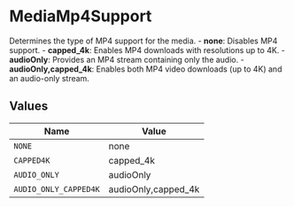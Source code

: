 # MediaMp4Support

Determines the type of MP4 support for the media.   - **none**: Disables MP4 support.   - **capped_4k**: Enables MP4 downloads with resolutions up to 4K.   - **audioOnly**: Provides an MP4 stream containing only the audio.   - **audioOnly,capped_4k**: Enables both MP4 video downloads (up to 4K) and an audio-only stream.


## Values

| Name                  | Value                 |
| --------------------- | --------------------- |
| `NONE`                | none                  |
| `CAPPED4K`            | capped_4k             |
| `AUDIO_ONLY`          | audioOnly             |
| `AUDIO_ONLY_CAPPED4K` | audioOnly,capped_4k   |